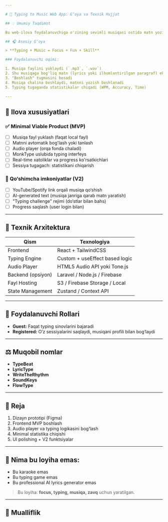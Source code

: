 ```yaml
---

# 🎵 Typing to Music Web App: G‘oya va Texnik Hujjat

## 💡 Umumiy Taqdimot

Bu web-ilova foydalanuvchiga o'zining sevimli musiqasi ostida matn yozish tajribasini taqdim etadi. Foydalanuvchi musiqa yuklaydi, shu musiqaga mos matn chiqariladi va MonkType uslubida yozish interfeysi ishga tushadi. Matn yozish paytida musiqa chaladi, foydalanuvchi xatoliklar, tezlik va aniqlik bo'yicha o'zini sinab ko'radi.

## 🎧 Asosiy G‘oya

> **Typing + Music = Focus + Fun + Skill**

### Foydalanuvchi oqimi:

1. Musiqa faylini yuklaydi (`.mp3`, `.wav`)
2. Shu musiqaga bog'liq matn (lyrics yoki ilhomlantirilgan paragraf) ekranga chiqadi
3. "Boshlash" tugmasini bosadi
4. Musiqa chalina boshlaydi, matnni yozish boshlanadi
5. Typing tugaganda statistikalar chiqadi (WPM, Accuracy, Time)

---
```


## 🔄 Ilova xususiyatlari

### ✅ Minimal Viable Product (MVP)

* [ ] Musiqa fayl yuklash (faqat local fayl)
* [ ] Matnni avtomatik bog'lash yoki tanlash
* [ ] Audio player (orqa fonda chaladi)
* [ ] MonkType uslubida typing interfeys
* [ ] Real-time xatoliklar va progress ko'rsatkichlari
* [ ] Sessiya tugagach: statistikani chiqarish

### 📆 Qo‘shimcha imkoniyatlar (V2)

* [ ] YouTube/Spotify link orqali musiqa qo‘shish
* [ ] AI-generated text (musiqa janriga qarab matn yaratish)
* [ ] "Typing challenge" rejimi (do‘stlar bilan bahs)
* [ ] Progress saqlash (user login bilan)

---

## 📃 Texnik Arxitektura

| Qism              | Texnologiya                    |
| ----------------- | ------------------------------ |
| Frontend          | React + TailwindCSS            |
| Typing Engine     | Custom + useEffect based logic |
| Audio Player      | HTML5 Audio API yoki Tone.js   |
| Backend (opsiyon) | Laravel / Node.js / Firebase   |
| Fayl Hosting      | S3 / Firebase Storage / Local  |
| State Management  | Zustand / Context API          |

---

## 📅 Foydalanuvchi Rollari

* **Guest:** Faqat typing sinovlarini bajaradi
* **Registered:** O‘z sessiyalarini saqlaydi, musiqani profili bilan bog‘laydi

---

## ⚖️ Muqobil nomlar

* **TypeBeat**
* **LyricType**
* **WriteTheRhythm**
* **SoundKeys**
* **FlowType**

---

## 🚀 Reja

1. Dizayn prototipi (Figma)
2. Frontend MVP boshlash
3. Audio player va typing logikasini bog‘lash
4. Minimal statistika chiqishi
5. UI polishing + V2 funktsiyalar

---

## 🚫 Nima bu loyiha emas:

* Bu karaoke emas
* Bu typing game emas
* Bu professional AI lyrics generator emas

> Bu loyiha: **focus, typing, musiqa, zavq** uchun yaratilgan.

---

## 📄 Mualliflik

